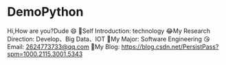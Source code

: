 # DemoPython
Hi,How are you?Dude 😄
🌟Self Introduction: technology
😂My Research Direction: Develop、Big Data、IOT
👊My Major: Software Engineering
😘Email: 2624773733@qq.com
💪My Blog: https://blog.csdn.net/PersistPass?spm=1000.2115.3001.5343
